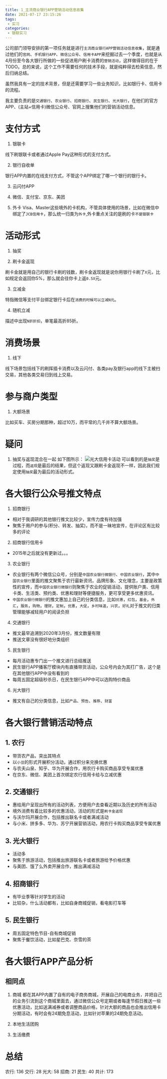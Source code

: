```yaml
---
title: 1_主流商业银行APP营销活动信息收集
date: 2021-07-17 23:15:26
tags:
 - 实习
categories:
 - 银联实习
---
```


公司部门领导安排的第一项任务就是进行`主流商业银行APP营销活动信息收集`，就是通过他们的`官网`、`手机银行APP`、`微信公众号`、`信用卡APP`来挖掘过去一个季度，也就是从4月份至今各大银行所做的一些促进用户刷卡消费的`营销活动`，这样做得目的在于TODO。总的来说，这个工作不需要任何的技术手段，就是纯粹得去检索信息，然后归纳总结。

虽然我具有一定的技术背景，但是还需要学习一些业务知识，比如银行卡、信用卡的流程。

我主要负责的是`交通银行`、`农业银行`、`招商银行`、`民生银行`、`光大银行`，在他们的官方APP、(主站+信用卡)微信公众号、官网上搜集他们的营销活动信息。



# 支付方式

1. 银联卡

线下刷银联卡或者通过Apple Pay这种形式的支付方式。

2. 银行自收单

银行APP内置的在线支付方式，不管这个APP绑定了哪一个银行的银行卡。

3. 云闪付APP

4. 微信、支付宝、京东、美团

5. 外卡
Visa、Master这些境外的卡机构，不管具体使用的场景，比如在微信中绑定了`JCB信用卡`，那么统一归类为`外卡`,外卡重点关注的是刷的卡`不是银联卡`


# 活动形式

1. 抽奖

2. 刷卡金返现

刷卡金就是用自己的银行卡刷的钱数，刷卡金返现就是说你用银行卡刷了`X`元，比如规定会返回你5%，那么就会往你卡上返`0.5X`元。

3. 立减金

特指微信等支付平台绑定银行卡后在`消费的时候可以立减N元`。

4. 随机立减

描述中出现`N折折扣`，单笔最高折85折。

# 消费场景

1. 线下

线下场景包括线下的刷挥插卡消费以及云闪付、各类pay及银行app的线下主被扫交易，其他各类交易归到线上交易。

# 参与商户类型

1. 大额场景

比如买车、买房分期那种，超过10万，而平常的几千并不算大额场景。


# 疑问

1. 抽奖与返现混合在一起
如下图所示：
![光大信用卡活动](./0.jpg)
可以看到的是`抽奖`是过程，而`返现`是最后的结果，但这个返现又跟刷卡金返现不一样，因此我们规定使用`抽奖`最为最后的活动形式。

# 各大银行公众号推文特点

1. 招商银行

- 相对于我调研的其他银行推文比较少，宣传力度有待加强
- 聚焦于用户的参与(积分、转发、抽奖)，而不是一昧地宣传，在评论区有比较多的评论

2. 招商银行信用卡

- 2015年之后就没有更新过。。。

3. 农业银行

- 农业银行有两个微信公众号，分别是`中国农业银行微银行`、`中国农业银行`，其中`中国农业银行`里面的推文聚焦于农行最新资讯、品牌形象、文化理念，主要是政策性的宣传，而`中国农业银行微银行`则聚焦于农业的促销活动，提供账户类、信用卡类、生活类、预约类、优惠和理财等便捷服务，更可享受更多优惠资讯。
- `中国农业银行微银行`的推文惠加上自己的分类信息，比如`优惠`，`红包`，`基金`，`外汇`，`服务`，`购物`，`理财`，`定制`，`优惠`，`大促`，`乡村味道`，`兴农`，`好礼`对于推文的归类管理能够减轻用户的阅读负担


4. 交通银行

- 推文最早追溯到2020年3月份，推文数量有限
- 推送文章没有很好地分类组织


5. 民生银行

- 每月活动惠专门出一个推文进行总结推送
- 民生银行APP播客厅模块内有直播带货活动，公众号内会为其打广告，这个是在其他银行APP中没有看到的
- 每周五固定超级秒杀日，在民生银行APP中可以选购特价商品

6. 光大银行

- 推文有自己的分类信息，比如`产品`、`预告`、`推荐`、`财富`


# 各大银行营销活动特点

## 1. 农行

- 带货农产品，突出其特点
- 以`小豆`的形式开展积分活动，通过积分来兑换优惠
- 与农夫山泉、知乎、华为开展合作，用农行卡购买商品享受专属优惠
- 在京东、微信、美团上首次绑定农行信用卡给与立减优惠

## 2. 交通银行

- 惠给用户呈现出所有的活动列表，方便用户去查看近期以及历史的所有活动
- 境外消费有着比较多的优惠活动，活动的形式是`刷卡金返现`
- 与沃尔玛开展合作，包括推出联名卡或者满减活动
- 与小米、拼多多、华为、苏宁开展营销活动，用农行卡购买商品享受专属优惠

## 3. 光大银行

- 活动多
- 聚焦于旅游活动，包括推出旅游联名卡或者旅游给予价格优惠
- 与美团、饿了么外卖开展合作，推出满减活动

## 4. 招商银行

- 有毕业季等针对学生的活动
- 比较杂，什么活动都有，比如自身商城促销，看电影打车等

## 5. 民生银行

- 周五固定特色节目-自有商城促销
- 聚焦于餐饮活动，比如星巴克、奈雪的茶


# 各大银行APP产品分析

## 相同点

1. 商城
都在其APP内置了自有的电子商务商城，开展自己的电商业务，并把自己的业务引流到这个商城里面去，通过微信公众号定期或者每逢节假日推送一些优惠活动，比如送满减券或者调整商品价格，针对大额的商品也会推出信用卡分期活动，有时会有24期免息活动，比如针对苹果的24期免息活动。

2. 本地生活团购

3. 生活缴费


# 总结

农行: 136
交行: 28
光大: 58
招商: 21
民生: 40
共计: 173





